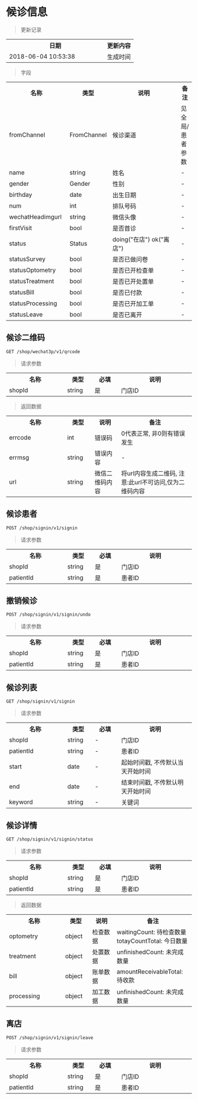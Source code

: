 # 候诊信息

> 更新记录

<table>
    <tr>
        <th style="width:250px;">日期</th>
        <th>更新内容</th>
    </tr>
    <tr>
        <td>2018-06-04 10:53:38</td>
        <td>生成时间</td>
    </tr>
</table>

> 字段

<table>
    <tr>
        <th style="width:150px;">名称</th>
        <th style="width:60px;">类型</th>
        <th style="width:200px;">说明</th>
        <th>备注</th>
    </tr>
    <tr>
        <td>fromChannel</td>
        <td>FromChannel</td>
        <td>候诊渠道</td>
        <td>见全局/患者参数</td>
    </tr>
    <tr>
        <td>name</td>
        <td>string</td>
        <td>姓名</td>
        <td>-</td>
    </tr>
    <tr>
        <td>gender</td>
        <td>Gender</td>
        <td>性别</td>
        <td>-</td>
    </tr>
    <tr>
        <td>birthday</td>
        <td>date</td>
        <td>出生日期</td>
        <td>-</td>
    </tr>
    <tr>
        <td>num</td>
        <td>int</td>
        <td>排队号码</td>
        <td>-</td>
    </tr>    
    <tr>
        <td>wechatHeadimgurl</td>
        <td>string</td>
        <td>微信头像</td>
        <td>-</td>
    </tr>
    <tr>
        <td>firstVisit</td>
        <td>bool</td>
        <td>是否首诊</td>
        <td>-</td>
    </tr>
    <tr>
        <td>status</td>
        <td>Status</td>
        <td>doing("在店") ok("离店")</td>
        <td>-</td>
    </tr>
    <tr>
        <td>statusSurvey</td>
        <td>bool</td>
        <td>是否已做问卷</td>
        <td>-</td>
    </tr>
    <tr>
        <td>statusOptometry</td>
        <td>bool</td>
        <td>是否已开检查单</td>
        <td>-</td>
    </tr>
    <tr>
        <td>statusTreatment</td>
        <td>bool</td>
        <td>是否已开处置单</td>
        <td>-</td>
    </tr>
    <tr>
        <td>statusBill</td>
        <td>bool</td>
        <td>是否已付款</td>
        <td>-</td>
    </tr>
    <tr>
        <td>statusProcessing</td>
        <td>bool</td>
        <td>是否已开加工单</td>
        <td>-</td>
    </tr>
    <tr>
        <td>statusLeave</td>
        <td>bool</td>
        <td>是否已离开</td>
        <td>-</td>
    </tr>
</table>


## 候诊二维码

```
GET /shop/wechat3p/v1/qrcode
```

>请求参数
<table>
    <tr>
        <th style="width:150px;">名称</th>
        <th style="width:60px;">类型</th>
        <th style="width:60px;">必填</th>
        <th style="width:200px;">说明</th>
    </tr>
    <tr>
        <td>shopId</td>
        <td>string</td>
        <td>是</td>
        <td>门店ID</td>
    </tr>
</table>

>返回数据

<table>
    <tr>
        <th style="width:150px;">名称</th>
        <th style="width:60px;">类型</th>
        <th style="width:60px;">说明</th>
        <th style="width:200px;">备注</th>
    </tr>
    <tr>
        <td>errcode</td>
        <td>int</td>
        <td>错误码</td>
        <td>0代表正常, 非0则有错误发生</td>
    </tr>
    <tr>
        <td>errmsg</td>
        <td>string</td>
        <td>错误内容</td>
        <td>-</td>
    </tr>
    <tr>
        <td>url</td>
        <td>string</td>
        <td>微信二维码内容</td>
        <td>将url内容生成二维码, 注意:此url不可访问,仅为二维码内容</td>
    </tr>
</table>

## 候诊患者

```
POST /shop/signin/v1/signin
```

>请求参数
<table>
    <tr>
        <th style="width:150px;">名称</th>
        <th style="width:60px;">类型</th>
        <th style="width:60px;">必填</th>
        <th style="width:200px;">说明</th>
    </tr>
    <tr>
        <td>shopId</td>
        <td>string</td>
        <td>是</td>
        <td>门店ID</td>
    </tr>
    <tr>
        <td>patientId</td>
        <td>string</td>
        <td>是</td>
        <td>患者ID</td>
    </tr>
</table>

## 撤销候诊

```
POST /shop/signin/v1/signin/undo
```

>请求参数
<table>
    <tr>
        <th style="width:150px;">名称</th>
        <th style="width:60px;">类型</th>
        <th style="width:60px;">必填</th>
        <th style="width:200px;">说明</th>
    </tr>
    <tr>
        <td>shopId</td>
        <td>string</td>
        <td>是</td>
        <td>门店ID</td>
    </tr>
    <tr>
        <td>patientId</td>
        <td>string</td>
        <td>是</td>
        <td>患者ID</td>
    </tr>
</table>

## 候诊列表

```
GET /shop/signin/v1/signin
```

>请求参数

<table>
    <tr>
        <th style="width:150px;">名称</th>
        <th style="width:60px;">类型</th>
        <th style="width:60px;">必填</th>
        <th style="width:200px;">说明</th>
    </tr>
    <tr>
        <td>shopId</td>
        <td>string</td>
        <td>-</td>
        <td>门店ID</td>
    </tr>
    <tr>
        <td>patientId</td>
        <td>string</td>
        <td>-</td>
        <td>患者ID</td>
    </tr>
    <tr>
        <td>start</td>
        <td>date</td>
        <td>-</td>
        <td>起始时间戳, 不传默认当天开始时间</td>
    </tr>
    <tr>
        <td>end</td>
        <td>date</td>
        <td>-</td>
        <td>结束时间戳, 不传默认明天开始时间</td>
    </tr>
    <tr>
        <td>keyword</td>
        <td>string</td>
        <td>-</td>
        <td>关键词</td>
    </tr>
</table>

## 候诊详情

```
GET /shop/signin/v1/signin/status
```

>请求参数

<table>
    <tr>
        <th style="width:150px;">名称</th>
        <th style="width:60px;">类型</th>
        <th style="width:60px;">必填</th>
        <th style="width:200px;">说明</th>
    </tr>
    <tr>
        <td>shopId</td>
        <td>string</td>
        <td>是</td>
        <td>门店ID</td>
    </tr>
    <tr>
        <td>patientId</td>
        <td>string</td>
        <td>是</td>
        <td>患者ID</td>
    </tr>
</table>

>返回数据

<table>
    <tr>
        <th style="width:150px;">名称</th>
        <th style="width:60px;">类型</th>
        <th style="width:60px;">说明</th>
        <th style="width:200px;">备注</th>
    </tr>
    <tr>
        <td>optometry</td>
        <td>object</td>
        <td>检查数据</td>
        <td>waitingCount: 待检查数量 totayCountTotal: 今日数量</td>
    </tr>
    <tr>
        <td>treatment</td>
        <td>object</td>
        <td>处置数据</td>
        <td>unfinishedCount: 未完成数量</td>
    </tr>
    <tr>
        <td>bill</td>
        <td>object</td>
        <td>账单数据</td>
        <td>amountReceivableTotal: 待收款</td>
    </tr>
    <tr>
        <td>processing</td>
        <td>object</td>
        <td>加工数据</td>
        <td>unfinishedCount: 未完成数量</td>
    </tr>
</table>

## 离店

```
POST /shop/signin/v1/signin/leave
```

>请求参数
<table>
    <tr>
        <th style="width:150px;">名称</th>
        <th style="width:60px;">类型</th>
        <th style="width:60px;">必填</th>
        <th style="width:200px;">说明</th>
    </tr>
    <tr>
        <td>shopId</td>
        <td>string</td>
        <td>是</td>
        <td>门店ID</td>
    </tr>
    <tr>
        <td>patientId</td>
        <td>string</td>
        <td>是</td>
        <td>患者ID</td>
    </tr>
</table>